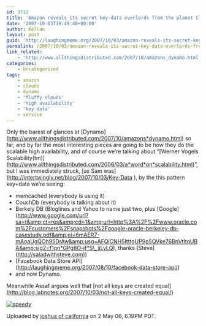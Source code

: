 ```yaml
---
id: 3712
title: 'Amazon reveals its secret key-data overlords from the planet Cloud'
date: '2007-10-03T19:49:48+00:00'
author: Kellan
layout: post
guid: 'http://laughingmeme.org/2007/10/03/amazon-reveals-its-secret-key-data-overlords-from-the-planet-cloud/'
permalink: /2007/10/03/amazon-reveals-its-secret-key-data-overlords-from-the-planet-cloud/
link_related:
    - 'http://www.allthingsdistributed.com/2007/10/amazons_dynamo.html'
categories:
    - Uncategorized
tags:
    - amazon
    - clouds
    - dynamo
    - 'fluffy clouds'
    - 'high availability'
    - 'key data'
    - service
---
```


Only the barest of glances at \[Dynamo\](http://www.allthingsdistributed.com/2007/10/amazons*dynamo.html) so far, and by far the most interesting pieces are going to be how they do the scalable high availability, and of course we’re talking about “\[Werner Vogels Scalability(tm)\](http://www.allthingsdistributed.com/2006/03/a*word*on*scalability.html)”, but I was immediately struck, \[as Sam was\](http://intertwingly.net/blog/2007/10/03/Key-Data ), by the this pattern key+data we’re seeing:

- memcached (everybody is using it)
- CouchDb (everybody is talking about it)
- Berkely DB (Bloglines and Yahoo to name just two, plus \[Google\](http://www.google.com/url?sa=t&amp;ct=res&amp;cd=1&amp;url=http%3A%2F%2Fwww.oracle.com%2Fcustomers%2Fsnapshots%2Fgoogle-oracle-berkeley-db-casestudy.pdf&amp;ei=6mAER7-mAoaUgQOh95DrAw&amp;usg=AFQjCNH5ItttgUP9p5QVke76BnVtltqUBA&amp;sig2=f1qn*GPg8O-jf*S\_jjLyLQ), thanks \[Steve\](http://saladwithsteve.com))
- \[Facebook Data Store API\](http://laughingmeme.org/2007/08/10/facebook-data-store-api/)
- and now Dynamo.

Meanwhile Assaf argues well that \[not all keys are created equal\](http://blog.labnotes.org/2007/10/03/not-all-keys-created-equal/)

[![speedy](http://farm1.static.flickr.com/54/139446760_ada218762a.jpg)](http://www.flickr.com/photos/joshuaofcalifornia/139446760/ "Photo Sharing")

Uploaded by [joshua of california](/photos/joshuaofcalifornia/) on 2 May 06, 6.19PM PDT.